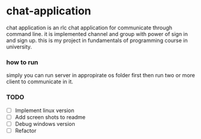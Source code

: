 # chat-application
chat application is an rlc chat application for communicate through command line. it is implemented channel and group with power of sign in and sign up. this is
my project in fundamentals of programming course in university.

### how to run
simply you can run server in appropirate os folder first then run two or more client to communicate in it.

### TODO
- [ ] Implement linux version
- [ ] Add screen shots to readme
- [ ] Debug windows version
- [ ] Refactor

